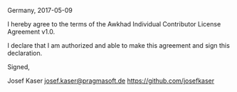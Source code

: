Germany, 2017-05-09

I hereby agree to the terms of the Awkhad Individual Contributor License Agreement v1.0.

I declare that I am authorized and able to make this agreement and sign this declaration.

Signed,

Josef Kaser josef.kaser@pragmasoft.de https://github.com/josefkaser

